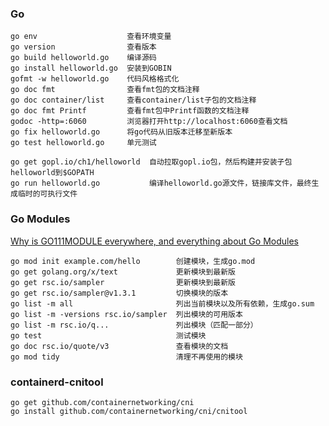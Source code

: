 ### Go

```
go env                    查看环境变量
go version                查看版本
go build helloworld.go    编译源码
go install helloworld.go  安装到GOBIN
gofmt -w helloworld.go    代码风格格式化
go doc fmt                查看fmt包的文档注释
go doc container/list     查看container/list子包的文档注释
go doc fmt Printf         查看fmt包中Printf函数的文档注释
godoc -http=:6060         浏览器打开http://localhost:6060查看文档
go fix helloworld.go      将go代码从旧版本迁移至新版本
go test helloworld.go     单元测试

go get gopl.io/ch1/helloworld  自动拉取gopl.io包，然后构建并安装子包helloworld到$GOPATH
go run helloworld.go           编译helloworld.go源文件，链接库文件，最终生成临时的可执行文件
```

### Go Modules

[Why is GO111MODULE everywhere, and everything about Go Modules](https://dev.to/maelvls/why-is-go111module-everywhere-and-everything-about-go-modules-24k)

```
go mod init example.com/hello        创建模块，生成go.mod
go get golang.org/x/text             更新模块到最新版
go get rsc.io/sampler                更新模块到最新版
go get rsc.io/sampler@v1.3.1         切换模块的版本
go list -m all                       列出当前模块以及所有依赖，生成go.sum
go list -m -versions rsc.io/sampler  列出模块的可用版本
go list -m rsc.io/q...               列出模块（匹配一部分）
go test                              测试模块
go doc rsc.io/quote/v3               查看模块的文档
go mod tidy                          清理不再使用的模块
```

### containerd-cnitool

```
go get github.com/containernetworking/cni
go install github.com/containernetworking/cni/cnitool
```


